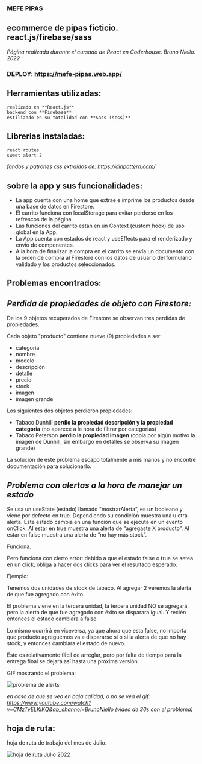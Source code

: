 ### MEFE PIPAS
## ecommerce de pipas ficticio. react.js/firebase/sass

*Página realizada durante el cursado de React en Coderhouse. Bruno Niello. 2022*

### DEPLOY: https://mefe-pipas.web.app/

## Herramientas utilizadas: 
    realizado en **React.js**
    backend con **Firebase**
    estilizado en su totalidad con **Sass (scss)**

## Librerias instaladas:
    react routes
    sweet alert 2

*fondos y patrones css extraidos de: https://dinpattern.com/*

## sobre la app y sus funcionalidades:

- La app cuenta con una home que extrae e imprime los productos desde una base de datos en Firestore.
- El carrito funciona con localStorage para evitar perderse en los refrescos de la página. 
- Las funciones del carrito están en un Context (custom hook) de uso global en la App. 
- La App cuenta con estados de react y useEffects para el renderizado y envió de componentes. 
- A la hora de finalizar la compra en el carrito se envía un documento con la orden de compra al Firestore con los datos de usuario del formulario validado y los      productos seleccionados. 

 ## Problemas encontrados: 
 
 ## ***Perdida de propiedades de objeto con Firestore:***
 
 De los 9 objetos recuperados de Firestore se observan tres perdidas de propiedades.
 
 Cada objeto "producto" contiene nueve (9) propiedades a ser: 
 - categoria
 - nombre
 - modelo
 - descripción
 - detalle
 - precio
 - stock
 - imagen
 - imagen grande
 
 Los siguientes dos objetos perdieron propiedades: 
 - Tabaco Dunhill **perdio la propiedad descripción y la propiedad categoria** (no aparece a la hora de filtrar por categorias)
 - Tabaco Peterson **perdio la propiedad imagen** (copia por algún motivo la imagen de Dunhill, sin embargo en detalles se observa su imagen grande)
 
 La solución de este problema escapo totalmente a mis manos y no encontre documentación para solucionarlo. 

## ***Problema con alertas a la hora de manejar un estado***

Se usa un useState (estado) llamado "mostrarAlerta”, es un booleano y viene por defecto en true. Dependiendo su condición muestra una u otra alerta. 
Este estado cambia en una función que se ejecuta en un evento onClick. Al estar en true muestra una alerta de “agregaste X producto”. Al estar en false muestra una alerta de “no hay más stock”.

Funciona. 

Pero funciona con cierto error: debido a que el estado false o true se setea en un click, obliga a hacer dos clicks para ver el resultado esperado. 

Ejemplo: 

Tenemos dos unidades de stock de tabaco. Al agregar 2 veremos la alerta de que fue agregado con éxito. 

El problema viene en la tercera unidad, la tercera unidad NO se agregará, pero la alerta de que fue agregado con éxito se disparara igual.  Y recién entonces el estado cambiara a false. 

Lo mismo ocurrirá en viceversa, ya que ahora que esta false, no importa que producto agreguemos va a dispararse si o si la alerta de que no hay stock, y entonces cambiara el estado de nuevo. 

Esto es relativamente fácil de arreglar, pero por falta de tiempo para la entrega final se dejará así hasta una próxima versión.   

GIF mostrando el problema:

![problema de alerts](https://firebasestorage.googleapis.com/v0/b/mefe-pipas.appspot.com/o/MEFE-PIPAS%20PROBLEMA.gif?alt=media&token=1014a56d-f1ff-4f79-85a5-7517a46659dd)

*en caso de que se vea en baja calidad, o no se vea el gif: https://www.youtube.com/watch?v=CMzTvELKIKQ&ab_channel=BrunoNiello (video de 30s con el problema)*

## hoja de ruta: 

hoja de ruta de trabajo del mes de Julio. 

![hoja de ruta Julio 2022](https://firebasestorage.googleapis.com/v0/b/mefe-pipas.appspot.com/o/hoja%20de%20ruta.png?alt=media&token=0e5a02a1-875c-4846-93fb-0b3533ed751a)







